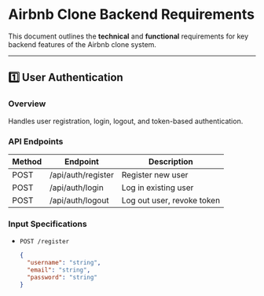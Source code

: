 # Airbnb Clone Backend Requirements

This document outlines the **technical** and **functional** requirements for key backend features of the Airbnb clone system.

---

## 1️⃣ User Authentication

### **Overview**
Handles user registration, login, logout, and token-based authentication.

### **API Endpoints**
| Method | Endpoint           | Description                     |
|--------|---------------------|---------------------------------|
| POST   | /api/auth/register | Register new user               |
| POST   | /api/auth/login    | Log in existing user            |
| POST   | /api/auth/logout   | Log out user, revoke token      |

### **Input Specifications**
- `POST /register`  
  ```json
  {
    "username": "string",
    "email": "string",
    "password": "string"
  }
